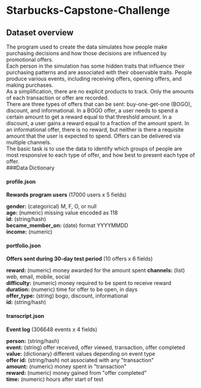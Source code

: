 # Starbucks-Capstone-Challenge 

## Dataset overview
The program used to create the data simulates how people make purchasing decisions and how those decisions are influenced by promotional offers.  
Each person in the simulation has some hidden traits that influence their purchasing patterns and are associated with their observable traits. People produce various events, including receiving offers, opening offers, and making purchases.   
As a simplification, there are no explicit products to track. Only the amounts of each transaction or offer are recorded.  
There are three types of offers that can be sent: buy-one-get-one (BOGO), discount, and informational. In a BOGO offer, a user needs to spend a certain amount to get a reward equal to that threshold amount. In a discount, a user gains a reward equal to a fraction of the amount spent. In an informational offer, there is no reward, but neither is there a requisite amount that the user is expected to spend. Offers can be delivered via multiple channels.  
The basic task is to use the data to identify which groups of people are most responsive to each type of offer, and how best to present each type of offer.  
###Data Dictionary   
 #### profile.json
 **Rewards program users** (17000 users x 5 fields)
 
 **gender:**  (categorical) M, F, O, or null  
 **age:**  (numeric) missing value encoded as 118  
 **id:**  (string/hash)  
 **became_member_on:**  (date) format YYYYMMDD  
 **income:**  (numeric)  
 
 #### portfolio.json
 **Offers sent during 30-day test period** (10 offers x 6 fields)
 
 **reward:**  (numeric) money awarded for the amount spent 
 **channels:**  (list) web, email, mobile, social  
 **difficulty:**  (numeric) money required to be spent to receive reward    
 **duration:**  (numeric) time for offer to be open, in days    
 **offer_type:**  (string) bogo, discount, informational    
 **id:**  (string/hash)    
 
 #### transcript.json 
 **Event log**  (306648 events x 4 fields)
 
 **person:**  (string/hash)    
 **event:**  (string) offer received, offer viewed, transaction, offer completed    
 **value:**  (dictionary) different values depending on event type    
 **offer id:**  (string/hash) not associated with any "transaction"    
 **amount:**  (numeric) money spent in "transaction"    
 **reward:**  (numeric) money gained from "offer completed"    
 **time:**  (numeric) hours after start of test    
